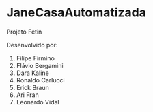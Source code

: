 # JaneCasaAutomatizada
Projeto Fetin

Desenvolvido por:
  1. Filipe Firmino
  2. Flávio Bergamini
  3. Dara Kaline
  4. Ronaldo Carlucci
  5. Erick Braun
  6. Ari Fran
  7. Leonardo Vidal
